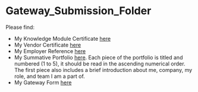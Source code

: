 # Gateway_Submission_Folder

Please find:

- My Knowledge Module Certificate [here](./MC38630355.pdf)
- My Vendor Certificate [here](./VT38650986.pdf)
- My Employer Reference [here]()
- My Summative Portfolio [here](./Summative_Portfolio). Each piece of the portfolio is titled and numbered (1 to 5), it should be read in the ascending numerical order. The first piece also includes a brief introduction about me, company, my role, and team I am a part of.
- My Gateway Form [here]()
